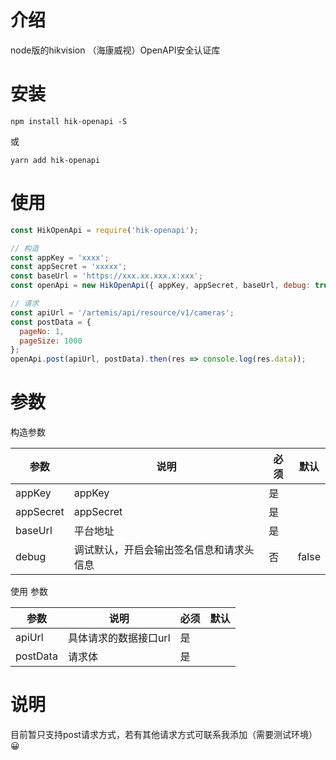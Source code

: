 # 介绍

node版的hikvision （海康威视）OpenAPI安全认证库

# 安装

```shell
npm install hik-openapi -S
```

或

```
yarn add hik-openapi
```

# 使用

```js
const HikOpenApi = require('hik-openapi');

// 构造
const appKey = 'xxxx';
const appSecret = 'xxxxx';
const baseUrl = 'https://xxx.xx.xxx.x:xxx';
const openApi = new HikOpenApi({ appKey, appSecret, baseUrl, debug: true });

// 请求
const apiUrl = '/artemis/api/resource/v1/cameras';
const postData = {
  pageNo: 1,
  pageSize: 1000
};
openApi.post(apiUrl, postData).then(res => console.log(res.data));
```

# 参数

构造参数

| 参数      | 说明                                     | 必须 | 默认  |
| --------- | ---------------------------------------- | ---- | ----- |
| appKey    | appKey                                   | 是   |       |
| appSecret | appSecret                                | 是   |       |
| baseUrl   | 平台地址                                 | 是   |       |
| debug     | 调试默认，开启会输出签名信息和请求头信息 | 否   | false |

使用 参数

| 参数     | 说明                  | 必须 | 默认 |
| -------- | --------------------- | ---- | ---- |
| apiUrl   | 具体请求的数据接口url | 是   |      |
| postData | 请求体                | 是   |      |

# 说明

目前暂只支持post请求方式，若有其他请求方式可联系我添加（需要测试环境）😀

